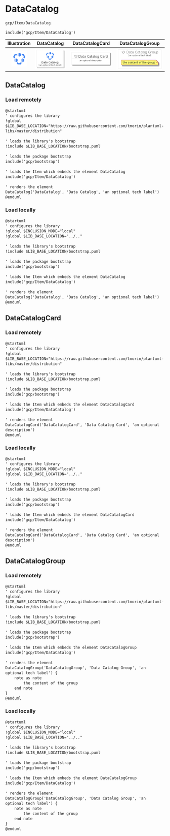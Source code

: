 # DataCatalog


```text
gcp/Item/DataCatalog
```

```text
include('gcp/Item/DataCatalog')
```



| Illustration | DataCatalog | DataCatalogCard | DataCatalogGroup |
| :---: | :---: | :---: | :---: |
| ![illustration for Illustration](../../gcp/Item/DataCatalog.png) | ![illustration for DataCatalog](../../gcp/Item/DataCatalog.Local.png) | ![illustration for DataCatalogCard](../../gcp/Item/DataCatalogCard.Local.png) | ![illustration for DataCatalogGroup](../../gcp/Item/DataCatalogGroup.Local.png) |




## DataCatalog

### Load remotely
```plantuml
@startuml
' configures the library
!global $LIB_BASE_LOCATION="https://raw.githubusercontent.com/tmorin/plantuml-libs/master/distribution"

' loads the library's bootstrap
!include $LIB_BASE_LOCATION/bootstrap.puml

' loads the package bootstrap
include('gcp/bootstrap')

' loads the Item which embeds the element DataCatalog
include('gcp/Item/DataCatalog')

' renders the element
DataCatalog('DataCatalog', 'Data Catalog', 'an optional tech label')
@enduml
```

### Load locally
```plantuml
@startuml
' configures the library
!global $INCLUSION_MODE="local"
!global $LIB_BASE_LOCATION="../.."

' loads the library's bootstrap
!include $LIB_BASE_LOCATION/bootstrap.puml

' loads the package bootstrap
include('gcp/bootstrap')

' loads the Item which embeds the element DataCatalog
include('gcp/Item/DataCatalog')

' renders the element
DataCatalog('DataCatalog', 'Data Catalog', 'an optional tech label')
@enduml
```

## DataCatalogCard

### Load remotely
```plantuml
@startuml
' configures the library
!global $LIB_BASE_LOCATION="https://raw.githubusercontent.com/tmorin/plantuml-libs/master/distribution"

' loads the library's bootstrap
!include $LIB_BASE_LOCATION/bootstrap.puml

' loads the package bootstrap
include('gcp/bootstrap')

' loads the Item which embeds the element DataCatalogCard
include('gcp/Item/DataCatalog')

' renders the element
DataCatalogCard('DataCatalogCard', 'Data Catalog Card', 'an optional description')
@enduml
```

### Load locally
```plantuml
@startuml
' configures the library
!global $INCLUSION_MODE="local"
!global $LIB_BASE_LOCATION="../.."

' loads the library's bootstrap
!include $LIB_BASE_LOCATION/bootstrap.puml

' loads the package bootstrap
include('gcp/bootstrap')

' loads the Item which embeds the element DataCatalogCard
include('gcp/Item/DataCatalog')

' renders the element
DataCatalogCard('DataCatalogCard', 'Data Catalog Card', 'an optional description')
@enduml
```

## DataCatalogGroup

### Load remotely
```plantuml
@startuml
' configures the library
!global $LIB_BASE_LOCATION="https://raw.githubusercontent.com/tmorin/plantuml-libs/master/distribution"

' loads the library's bootstrap
!include $LIB_BASE_LOCATION/bootstrap.puml

' loads the package bootstrap
include('gcp/bootstrap')

' loads the Item which embeds the element DataCatalogGroup
include('gcp/Item/DataCatalog')

' renders the element
DataCatalogGroup('DataCatalogGroup', 'Data Catalog Group', 'an optional tech label') {
    note as note
        the content of the group
    end note
}
@enduml
```

### Load locally
```plantuml
@startuml
' configures the library
!global $INCLUSION_MODE="local"
!global $LIB_BASE_LOCATION="../.."

' loads the library's bootstrap
!include $LIB_BASE_LOCATION/bootstrap.puml

' loads the package bootstrap
include('gcp/bootstrap')

' loads the Item which embeds the element DataCatalogGroup
include('gcp/Item/DataCatalog')

' renders the element
DataCatalogGroup('DataCatalogGroup', 'Data Catalog Group', 'an optional tech label') {
    note as note
        the content of the group
    end note
}
@enduml
```

